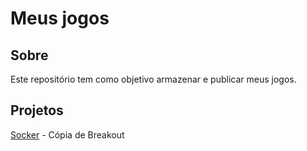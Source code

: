 # Meus jogos
## Sobre
Este repositório tem como objetivo armazenar e publicar meus jogos.
## Projetos
[Socker](https://github.com/TUDIBR/Jogos/tree/main/Socker) - Cópia de Breakout
